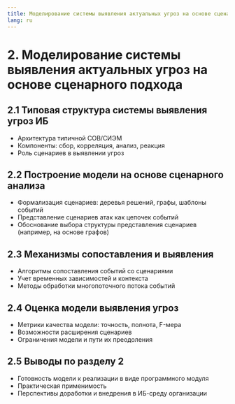 ```yaml
---
title: Моделирование системы выявления актуальных угроз на основе сценарного подхода
lang: ru
---
```


# 2. Моделирование системы выявления актуальных угроз на основе сценарного подхода

## 2.1 Типовая структура системы выявления угроз ИБ

- Архитектура типичной СОВ/СИЭМ
- Компоненты: сбор, корреляция, анализ, реакция
- Роль сценариев в выявлении угроз

## 2.2 Построение модели на основе сценарного анализа

- Формализация сценариев: деревья решений, графы, шаблоны событий
- Представление сценариев атак как цепочек событий
- Обоснование выбора структуры представления сценариев (например, на основе графов)

## 2.3 Механизмы сопоставления и выявления

- Алгоритмы сопоставления событий со сценариями
- Учет временных зависимостей и контекста
- Методы обработки многопоточного потока событий

## 2.4 Оценка модели выявления угроз

- Метрики качества модели: точность, полнота, F-мера
- Возможности расширения сценариев
- Ограничения модели и пути их преодоления

## 2.5 Выводы по разделу 2

- Готовность модели к реализации в виде программного модуля
- Практическая применимость
- Перспективы доработки и внедрения в ИБ-среду организации
